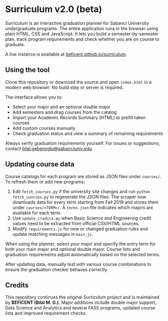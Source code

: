 # Surriculum v2.0 (beta)

Surriculum is an interactive graduation planner for Sabanci University undergraduate programs. The entire application runs in the browser using plain HTML, CSS and JavaScript. It lets you build a semester-by-semester plan, track program requirements and check whether you are on course to graduate.

A live instance is available at [beficent.github.io/surriculum](https://beficent.github.io/surriculum/).

## Using the tool

Clone this repository or download the source and open `index.html` in a modern web browser. No build step or server is required.

The interface allows you to:

- Select your major and an optional double major
- Add semesters and drag courses from the catalog
- Import your Academic Records Summary (HTML) to prefill taken courses
- Add custom courses manually
- Check graduation status and view a summary of remaining requirements

Always verify graduation requirements yourself. For issues or suggestions, contact [bilal.gebenoglu@sabanciuniv.edu](mailto:bilal.gebenoglu@sabanciuniv.edu).

## Updating course data

Course catalogs for each program are stored as JSON files under `courses/`. To refresh them or add new programs:

1. Edit `fetch_courses.py` if the university site changes and run `python fetch_courses.py` to regenerate the JSON files. The scraper now downloads data for every term starting from Fall 2019 and stores them under `courses/<TERM>/`. A `terms.json` file indicates which majors are available for each term.
2. Use `update_credits.py` when Basic Science and Engineering credit values need to be extracted from official CSV/HTML sources.
3. Modify `requirements.js` for new or changed graduation rules and update matching messages in `main.js`.

When using the planner, select your major and specify the entry term for both your main major and optional double major. Course lists and graduation requirements adjust automatically based on the selected terms.

After updating data, manually test with various course combinations to ensure the graduation checker behaves correctly.

## Credits

This repository continues the original Surriculum project and is maintained by **BEFICENT (Bilal M. G.)**. Major additions include double major support, Data Science and Analytics and several FASS programs, updated course lists and improved requirement checks.



